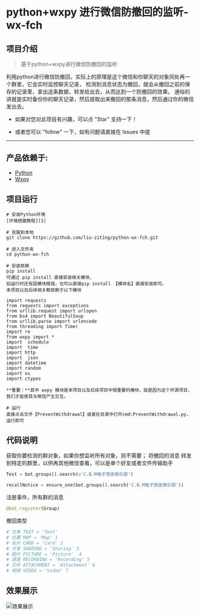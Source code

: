 # python+wxpy 进行微信防撤回的监听-wx-fch

## 项目介绍

> 基于python+wxpy进行微信防撤回的监听

利用python进行微信防撤回，实际上的原理是这个微信和你聊天的对象同处再一个群里，它会实时监控聊天记录，
检测到消息状态为撤回，就会从撤回之前的保存的记录里，拿出这条数据，转发给出去，从而达到一个防撤回的效果。
通俗的讲就是实时备份你的聊天记录，然后提取出来撤回的那条消息，然后通过你的微信发出去。

* 如果对您对此项目有兴趣，可以点 "Star" 支持一下！

* 或者您可以 "follow" 一下，如有问题请直接在 Issues 中提


----------


## 产品依赖于:
 - [Python][1]
 - [Wxpy][2]

## 项目运行
	# 安装Python环境
	[环境搭建教程][3]

    # 克隆到本地
    git clone https://github.com/liu-ziting/python-wx-fch.git
    
    # 进入文件夹
    cd python-wx-fch
    
    # 安装依赖
    pip install 
	可通过 pip install 直接安装相关模块，
	如运行时还有因模块报错，也可以直接pip install 【模块名】直接安装即可。
	本项目以及后续相关都依赖于以下模块
	
	import requests
	from requests import exceptions
	from urllib.request import urlopen
	from bs4 import BeautifulSoup
	from urllib.parse import urlencode
	from threading import Timer
	import re
	from wxpy import *
	import  schedule
	import  time
	import http
	import  json 
	import datetime
	import random
	import os
	import ctypes
	
	**重要：**其中 wxpy 模块是本项目以及后续项目中很重要的模块，就是因为这个开源项目，我们才能使其与微信产生交互。
    
    # 运行
	直接点击文件【PreventWithdrawal】或者在目录中打开cmd:PreventWithdrawal.py，运行即可

## 代码说明

获取你要检测的群对象，如果你想监听所有对象，则不需要；
将撤回的消息 转发到特定的群里，以供再其他微信查看，可以是单个好友或者文件传输助手

```python
Test = bot.groups().search(u'C.B.M电子竞技俱乐部') 

recallNotice = ensure_one(bot.groups().search('C.B.M电子竞技俱乐部')) 
```

注册事件，所有群的消息

```python
@bot.register(Group)
```

撤回类型

```python
# 文本 TEXT = 'Text'
# 位置 MAP = 'Map' 1
# 名片 CARD = 'Card' 2
# 分享 SHARING = 'Sharing' 3
# 图片 PICTURE = 'Picture'  4
# 语音 RECORDING = 'Recording' 5
# 文件 ATTACHMENT = 'Attachment' 6
# 视频 VIDEO = 'Video' 7
```

## 效果展示
 
![效果展示][4]


[1]:(https://www.python.org/)
[2]:(https://wxpy.readthedocs.io/zh/latest/)
[3]:(https://www.runoob.com/python/python-install.html)
[4]:(http://tc.lihail.cn/微信截图_20191104145059.png)